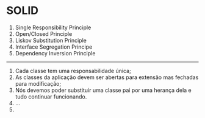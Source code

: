 # SOLID

1. Single Responsibility Principle
2. Open/Closed Principle
3. Liskov Substitution Principle
4. Interface Segregation Principe
5. Dependency Inversion Principle

----------------------------------------------------------------

1. Cada classe tem uma responsabilidade única;
2. As classes da aplicação devem ser abertas para extensão mas fechadas para modificação;
3. Nós devemos poder substituir uma classe pai por uma herança dela e tudo continuar funcionando.
4. ...
5.
